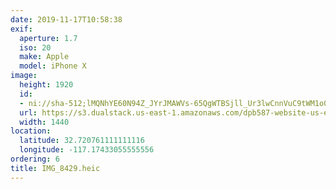 ```yaml
---
date: 2019-11-17T10:58:38
exif:
  aperture: 1.7
  iso: 20
  make: Apple
  model: iPhone X
image:
  height: 1920
  id:
  - ni://sha-512;lMQNhYE60N94Z_JYrJMAWVs-65QgWTBSjll_Ur3lwCnnVuC9tWM1o0j473nQMic08MyanQtyVZQjEJQ3PLfkjg
  url: https://s3.dualstack.us-east-1.amazonaws.com/dpb587-website-us-east-1/asset/gallery/2019-san-diego/8422d0a0-fe5b-1ead-0f78-d72437ac9705~1920.jpg
  width: 1440
location:
  latitude: 32.720761111111116
  longitude: -117.17433055555556
ordering: 6
title: IMG_8429.heic
---
```

